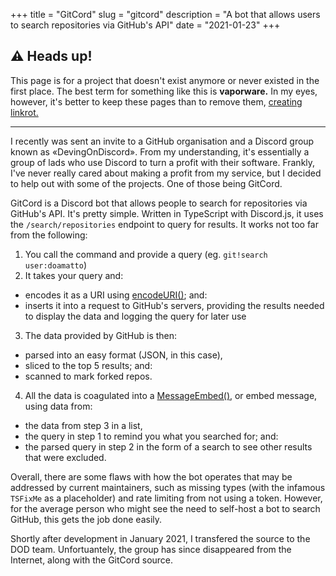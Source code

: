 +++
title = "GitCord"
slug = "gitcord"
description = "A bot that allows users to search repositories via GitHub's API"
date = "2021-01-23"
+++

## ⚠️ Heads up!
This page is for a project that doesn't exist anymore or never existed in the first place. The best term for something like this is **vaporware.** In my eyes, however, it's better to keep these pages than to remove them, [creating linkrot.](/blog/linkrot)

---

I recently was sent an invite to a GitHub organisation and a Discord group known as «DevingOnDiscord». From my understanding, it's essentially a group of lads who use Discord to turn a profit with their software. Frankly, I've never really cared about making a profit from my service, but I decided to help out with some of the projects. One of those being GitCord.

GitCord is a Discord bot that allows people to search for repositories via GitHub's API. It's pretty simple. Written in TypeScript with Discord.js, it uses the `/search/repositories` endpoint to query for results. It works not too far from the following:

1. You call the command and provide a query (eg. `git!search user:doamatto`)
2. It takes your query and:
  - encodes it as a URI using [encodeURI()](https://developer.mozilla.org/en-US/docs/Web/JavaScript/Reference/Global_Objects/encodeURI); and:
  - inserts it into a request to GitHub's servers, providing the results needed to display the data and logging the query for later use
3. The data provided by GitHub is then:
  - parsed into an easy format (JSON, in this case),
  - sliced to the top 5 results; and:
  - scanned to mark forked repos.
4. All the data is coagulated into a [MessageEmbed()](https://discord.js.org/#/docs/main/stable/class/MessageEmbed), or embed message, using data from:
  - the data from step 3 in a list,
  - the query in step 1 to remind you what you searched for; and:
  - the parsed query in step 2 in the form of a search to see other results that were excluded.

Overall, there are some flaws with how the bot operates that may be addressed by current maintainers, such as missing types (with the infamous `TSFixMe` as a placeholder) and rate limiting from not using a token. However, for the average person who might see the need to self-host a bot to search GitHub, this gets the job done easily.

Shortly after development in January 2021, I transfered the source to the DOD team. Unfortuantely, the group has since disappeared from the Internet, along with the GitCord source.
